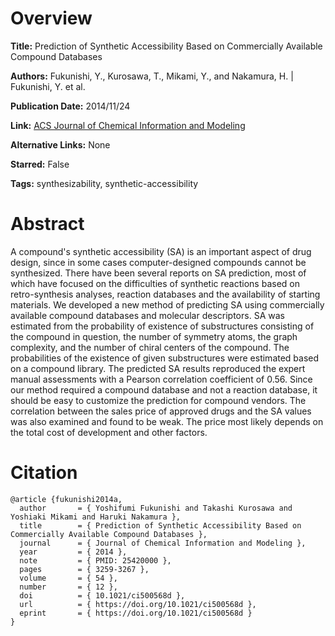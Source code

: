 # Overview
**Title:**
Prediction of Synthetic Accessibility Based on Commercially Available Compound Databases

**Authors:**
Fukunishi, Y., Kurosawa, T., Mikami, Y., and Nakamura, H. |
Fukunishi, Y. et al.

**Publication Date:**
2014/11/24

**Link:**
[ACS Journal of Chemical Information and Modeling](https://pubs.acs.org/doi/10.1021/ci500568d)

**Alternative Links:**
None

**Starred:**
False

**Tags:**
synthesizability, synthetic-accessibility


# Abstract
A compound's synthetic accessibility (SA) is an important aspect of drug design, since in some cases computer-designed compounds cannot be synthesized.
There have been several reports on SA prediction, most of which have focused on the difficulties of synthetic reactions based on retro-synthesis analyses, reaction databases and the availability of starting materials.
We developed a new method of predicting SA using commercially available compound databases and molecular descriptors.
SA was estimated from the probability of existence of substructures consisting of the compound in question, the number of symmetry atoms, the graph complexity, and the number of chiral centers of the compound.
The probabilities of the existence of given substructures were estimated based on a compound library.
The predicted SA results reproduced the expert manual assessments with a Pearson correlation coefficient of 0.56.
Since our method required a compound database and not a reaction database, it should be easy to customize the prediction for compound vendors.
The correlation between the sales price of approved drugs and the SA values was also examined and found to be weak.
The price most likely depends on the total cost of development and other factors.


# Citation
```
@article {fukunishi2014a,
  author       = { Yoshifumi Fukunishi and Takashi Kurosawa and Yoshiaki Mikami and Haruki Nakamura },
  title        = { Prediction of Synthetic Accessibility Based on Commercially Available Compound Databases },
  journal      = { Journal of Chemical Information and Modeling },
  year         = { 2014 },
  note         = { PMID: 25420000 },
  pages        = { 3259-3267 },
  volume       = { 54 },
  number       = { 12 },
  doi          = { 10.1021/ci500568d },
  url          = { https://doi.org/10.1021/ci500568d },
  eprint       = { https://doi.org/10.1021/ci500568d }
}
```
